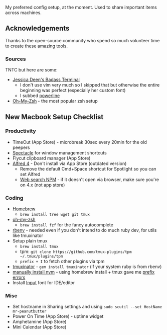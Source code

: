 My preferred config setup, at the moment. Used to share important items across machines.

## Acknowledgements

Thanks to the open-source community who spend so much volunteer time to create these amazing tools.

### Sources

TNTC but here are some:

- [Jessica Deen's Badass Terminal](https://jessicadeen.com/macos-ohmyzsh-tmux-vim-iterm2-powerlevel9k-badass-terminal/)
  - I don't use vim very much so I skipped that but otherwise the entire beginning was perfect (especially her custom font)
  - I subbed [powerline](https://github.com/powerline/powerline)
- [Oh-My-Zsh](https://ohmyz.sh/) - the most popular zsh setup

## New Macbook Setup Checklist

### Productivity

- TimeOut (App Store) - microbreak 30sec every 20min for the old peepers
- [Spectacle](https://www.spectacleapp.com/) for window management shortcuts
- Flycut clipboard manager (App Store)
- [Alfred 4](https://www.alfredapp.com/) - Don't install via App Store (outdated version)
  - Remove the default Cmd+Space shortcut for Spotlight so you can set Alfred
  - [Web search NPM](alfred://customsearch/NPM%20Pkg%20Search/npm/utf8/nospace/https%3A%2F%2Fwww.npmjs.com%2Fsearch%3Fq%3D%7Bquery%7D) - if it doesn't open via browser, make sure you're on 4.x (not app store)

### Coding

- [Homebrew](https://brew.sh/)
  - `brew install tree wget git tmux`
- [oh-my-zsh](https://ohmyz.sh/#install)
  - `brew install fzf` for the fancy autocomplete
- [rbenv](https://github.com/rbenv/rbenv#homebrew-on-macos) - needed even if you don't intend to do much ruby dev, for utils like tmuxinator
- Setup plain tmux
  - `brew install tmux`
  - tpm: `git clone https://github.com/tmux-plugins/tpm ~/.tmux/plugins/tpm`
  - `prefix + I` to fetch other plugins via tpm
- [tmuxinator](https://github.com/tmuxinator/tmuxinator) - `gem install tmuxinator` (if your system ruby is from rbenv)
- [manually install nvm](https://github.com/nvm-sh/nvm#install--update-script) - using homebrew install + tmux gave me [prefix errors](https://github.com/nvm-sh/nvm#macos-troubleshooting)
- Install [Input](https://input.fontbureau.com/info/) font for IDE/editor

### Misc

- Set hostname in Sharing settings and using `sudo scutil --set HostName mr-peanutbutter`
- Power On Time (App Store) - uptime widget
- Amphetamine (App Store)
- Mini Calendar (App Store)
